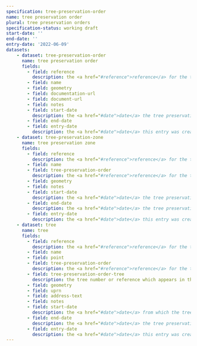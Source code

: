 ```yaml
---
specification: tree-preservation-order
name: tree preservation order
plural: tree preservation orders
specification-status: working draft
start-date: ''
end-date: ''
entry-date: '2022-06-09'
datasets:
    - dataset: tree-preservation-order
      name: tree preservation order
      fields:
        - field: reference
          description: the <a href="#reference">reference</a> for the tree preservation order
        - field: name
        - field: geometry
        - field: documentation-url
        - field: document-url
        - field: notes
        - field: start-date
          description: the <a href="#date">date</a> the tree preservation order came into force
        - field: end-date
        - field: entry-date
          description: the <a href="#date">date</a> this entry was created or amended
    - dataset: tree-preservation-zone
      name: tree preservation zone
      fields:
        - field: reference
          description: the <a href="#reference">reference</a> for the tree preservation zone
        - field: name
        - field: tree-preservation-order
          description: the <a href="#reference">reference</a> for the tree preservation order
        - field: geometry
        - field: notes
        - field: start-date
          description: the <a href="#date">date</a> the tree preservation zone came into force
        - field: end-date
          description: the <a href="#date">date</a> the tree preservation zone was disolved, or blank if the zone is active
        - field: entry-date
          description: the <a href="#date">date</a> this entry was created or amended
    - dataset: tree
      name: tree
      fields:
        - field: reference
          description: the <a href="#reference">reference</a> for the tree
        - field: name
        - field: point
        - field: tree-preservation-order
          description: the <a href="#reference">reference</a> for the tree preservation order
        - field: tree-preservation-order-tree
          description: the tree number or reference which appears in the preservation order
        - field: geometry
        - field: uprn
        - field: address-text
        - field: notes
        - field: start-date
          description: the <a href="#date">date</a> from which the tree preservation order affects the tree
        - field: end-date
          description: the <a href="#date">date</a> the tree preservation order no longer affects the tree, or blank if the tree is still under the order
        - field: entry-date
          description: the <a href="#date">date</a> this entry was created or amended
---
```

